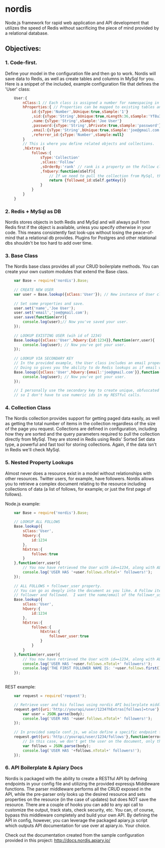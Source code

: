 nordis
=====

Node.js framework for rapid web application and API development that utilizes the speed of Redis without sacrificing the piece
of mind provided by a relational database.

Objectives:
-------------

### 1. Code-first.
Define your model in the configuration file and then go to work. Nordis will save data to Redis, as well as create tables and columns in MySql for you. Here is a snippet of the included, example configuration file that defines the 'User' class:

```Javascript
    User:{
        nClass:1 // Each class is assigned a number for namespacing in redis.
        hProperties:{ // Properties can be mapped to existing tables and columns, but this assumes a clean slate
            id:{sType:'Number',bUnique:true,sSample:'1'}
            ,sid:{sType:'String',bUnique:true,nLength:36,sSample:'Yf8uIoP'}
            ,name:{sType:'String',sSample:'Joe User'}
            ,password:{sType:'String',bPrivate:true,sSample:'password'}
            ,email:{sType:'String',bUnique:true,sSample:'joe@gmail.com'}
            ,referrer_id:{sType:'Number',sSample:null}
        }
        // This is where you define related objects and collections.
        ,hExtras:{
            follows:{
                sType:'Collection'
                ,sClass:'Follow'
                ,sOrderBy:'rank' // rank is a property on the Follow class, by which we sort the user.follows collection.
                ,fnQuery:function(oSelf){
                    // If we need to pull the collection from MySql, this returns the query bits needed to do so.
                    return {followed_id:oSelf.getKey()}
                }
            }
        }
    }
```

### 2. Redis + MySql as DB
Nordis stores objects in both Redis and MySql and will always pull from Redis first if the object is available, unless you specify otherwise in your code. This means consistently fast look-ups without losing the peace-of-mind that a relational db provides.  Plugins for Postgres and other relational dbs shouldn't be too hard to add over time.

### 3. Base Class
The Nordis base class provides all your CRUD boilerplate methods. You can create your own custom modules that extend the Base class. 

```Javascript
    var Base = require('nordis').Base;
    
    // CREATE NEW USER
    var user = Base.lookup({sClass:'User'}); // New instance of User class.
    
    // Set some properties and save.
    user.set('name','Joe User');
    user.set('email','joe@gmail.com');
    user.save(function(err){
        console.log(user);// Now you've saved your user.
    });
    
    // LOOKUP EXISTING USER (wih id of 1234)
    Base.lookup({sClass:'User',hQuery:{id:1234}},function(err,user){
        console.log(user); // Now you've got your user.
    });
    
    // LOOKUP VIA SECONDARY KEY
    // In the provided example, the User class includes an email property that is marked as unique.
    // Doing so gives you the ability to do Redis lookups as if email was the primary key:
    Base.looup({sClass:'User',hQuery:{email:'joe@gmail.com'}},function(err,user){
        console.log(user); // Now you've got your user.
    });
    
    // I personally use the secondary key to create unique, obfuscated string ids (guids) for objects
    // so I don't have to use numeric ids in my RESTful calls.
```


### 4. Collection Class
The Nordis collection provides support for getting paged data easily, as well as getting the total number of items in the collection regardless of the size of the page you request. Collections are defined in configuration, including how they are sorted and the query parameters required to pull the collection directly from MySql. They are stored in Redis using Redis' Sorted Set data type, a powerful and fast tool for storing collections. Again, if the data isn't in Redis we'll check MySql.

### 5. Nested Property Lookups
Almost never does a resource exist in a model without relationships with other resources. Twitter users, for example, have followers. Nordis allows you to retrieve a complex document relating to the resource including collections of data (a list of follows, for example; or just the first page of follows).

Node.js example:
```Javascript
    var Base = require('nordis').Base;
    
    // LOOKUP ALL FOLLOWS
    Base.lookup({
        sClass:'User',
        hQuery:{
            id:1234
        },
        hExtras:{
            follows:true
        }
    },function(err,user){
        // You now have retrieved the User with id==1234, along with ALL his follows.
        console.log('USER HAS '+user.follows.nTotal+' followers!');
    });
    
    // ALL FOLLOWS + follower_user property.
    // You can go as deeply into the document as you like. A Follow item only gives me the ids of the
    // follower and followed.  I want the name/email of the follower_user (see example config for model details):
    Base.lookup({
        sClass:'User',
        hQuery:{
            id:1234
        },
        hExtras:{
            follows:{
                hExtras:{
                    follower_user:true
                }
            }
        }
    },function(err,user){
        // You now have retrieved the User with id==1234, along with ALL his follows.
        console.log('USER HAS '+user.follows.nTotal+' followers!');
        console.log('THE FIRST FOLLOWER NAME IS: '+user.follows.first().follower_user.get('name'));
    });
    
```

REST example:
```Javascript
    var request = require('request');

    // Retrieve user and his follows using nordis API boilerplate middleware.
    request.get({uri:'http://yourapi/user/1234?hExtras[follows]=true'},function(error, response, body){
        var user = JSON.parse(body);
        console.log('USER HAS '+user.follows.nTotal+' followers!');
    });
    
    // In provided sample conf.js, we also define a specific endpoint for getting user follows: 
    request.get({uri:'http://yourapi/user/1234/follows'},function(error, response, body){
        // In this case, we don't get the user on the document, only the collection of follows.
        var follows = JSON.parse(body);
        console.log('USER HAS '+follows.nTotal+' followers!');
    });
```

### 6. API Boilerplate & Apiary Docs 
Nordis is packaged with the ability to create a RESTful API by defining endpoints in your config file and utilizing the provided expressjs Middleware functions. The parser middleware performs all the CRUD exposed in the API, while the pre-parser only looks up the desired resource and sets properties on the resource (in the case of updates) but does NOT
save the resource. There are a couple of hooks you can add to any api call to customize the output, track stats, check security, etc. You can, of course, bypass this middleware completely and build your own API. By defining the API in config, however, you can leverage the packaged apiary.js script which outputs API documentation for use over at apiary.io. Your choice.

Check out the documentation created from the sample configuration provided in this project: http://docs.nordis.apiary.io/





